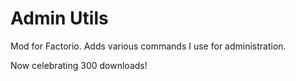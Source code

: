# Admin Utils
Mod for Factorio. Adds various commands I use for administration.

Now celebrating 300 downloads!
